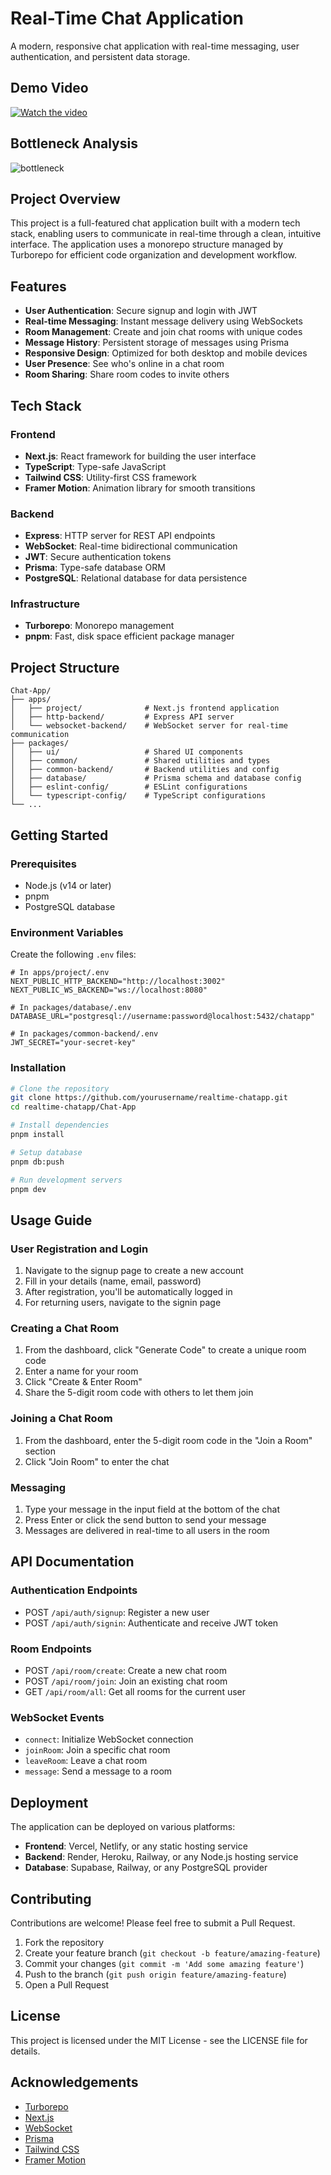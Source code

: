 # Real-Time Chat Application

A modern, responsive chat application with real-time messaging, user authentication, and persistent data storage.

## Demo Video
[![Watch the video](https://img.youtube.com/vi/uW6bc6scixM/0.jpg)](https://www.youtube.com/watch?v=uW6bc6scixM)

## Bottleneck Analysis
![bottleneck](https://github.com/user-attachments/assets/5779f2be-2014-4541-be0c-0c622b5d4a3c)

## Project Overview

This project is a full-featured chat application built with a modern tech stack, enabling users to communicate in real-time through a clean, intuitive interface. The application uses a monorepo structure managed by Turborepo for efficient code organization and development workflow.

## Features

- **User Authentication**: Secure signup and login with JWT
- **Real-time Messaging**: Instant message delivery using WebSockets
- **Room Management**: Create and join chat rooms with unique codes
- **Message History**: Persistent storage of messages using Prisma
- **Responsive Design**: Optimized for both desktop and mobile devices
- **User Presence**: See who's online in a chat room
- **Room Sharing**: Share room codes to invite others

## Tech Stack

### Frontend
- **Next.js**: React framework for building the user interface
- **TypeScript**: Type-safe JavaScript
- **Tailwind CSS**: Utility-first CSS framework
- **Framer Motion**: Animation library for smooth transitions

### Backend
- **Express**: HTTP server for REST API endpoints
- **WebSocket**: Real-time bidirectional communication
- **JWT**: Secure authentication tokens
- **Prisma**: Type-safe database ORM
- **PostgreSQL**: Relational database for data persistence

### Infrastructure
- **Turborepo**: Monorepo management
- **pnpm**: Fast, disk space efficient package manager

## Project Structure

```
Chat-App/
├── apps/
│   ├── project/              # Next.js frontend application
│   ├── http-backend/         # Express API server
│   └── websocket-backend/    # WebSocket server for real-time communication
├── packages/
│   ├── ui/                   # Shared UI components
│   ├── common/               # Shared utilities and types
│   ├── common-backend/       # Backend utilities and config
│   ├── database/             # Prisma schema and database config
│   ├── eslint-config/        # ESLint configurations
│   └── typescript-config/    # TypeScript configurations
└── ...
```

## Getting Started

### Prerequisites

- Node.js (v14 or later)
- pnpm
- PostgreSQL database

### Environment Variables

Create the following `.env` files:

```
# In apps/project/.env
NEXT_PUBLIC_HTTP_BACKEND="http://localhost:3002"
NEXT_PUBLIC_WS_BACKEND="ws://localhost:8080"

# In packages/database/.env
DATABASE_URL="postgresql://username:password@localhost:5432/chatapp"

# In packages/common-backend/.env
JWT_SECRET="your-secret-key"
```

### Installation

```bash
# Clone the repository
git clone https://github.com/yourusername/realtime-chatapp.git
cd realtime-chatapp/Chat-App

# Install dependencies
pnpm install

# Setup database
pnpm db:push

# Run development servers
pnpm dev
```

## Usage Guide

### User Registration and Login
1. Navigate to the signup page to create a new account
2. Fill in your details (name, email, password)
3. After registration, you'll be automatically logged in
4. For returning users, navigate to the signin page

### Creating a Chat Room
1. From the dashboard, click "Generate Code" to create a unique room code
2. Enter a name for your room
3. Click "Create & Enter Room"
4. Share the 5-digit room code with others to let them join

### Joining a Chat Room
1. From the dashboard, enter the 5-digit room code in the "Join a Room" section
2. Click "Join Room" to enter the chat

### Messaging
1. Type your message in the input field at the bottom of the chat
2. Press Enter or click the send button to send your message
3. Messages are delivered in real-time to all users in the room

## API Documentation

### Authentication Endpoints
- POST `/api/auth/signup`: Register a new user
- POST `/api/auth/signin`: Authenticate and receive JWT token

### Room Endpoints
- POST `/api/room/create`: Create a new chat room
- POST `/api/room/join`: Join an existing chat room
- GET `/api/room/all`: Get all rooms for the current user

### WebSocket Events
- `connect`: Initialize WebSocket connection
- `joinRoom`: Join a specific chat room
- `leaveRoom`: Leave a chat room
- `message`: Send a message to a room

## Deployment

The application can be deployed on various platforms:

- **Frontend**: Vercel, Netlify, or any static hosting service
- **Backend**: Render, Heroku, Railway, or any Node.js hosting service
- **Database**: Supabase, Railway, or any PostgreSQL provider

## Contributing

Contributions are welcome! Please feel free to submit a Pull Request.

1. Fork the repository
2. Create your feature branch (`git checkout -b feature/amazing-feature`)
3. Commit your changes (`git commit -m 'Add some amazing feature'`)
4. Push to the branch (`git push origin feature/amazing-feature`)
5. Open a Pull Request

## License

This project is licensed under the MIT License - see the LICENSE file for details.

## Acknowledgements

- [Turborepo](https://turbo.build/repo)
- [Next.js](https://nextjs.org/)
- [WebSocket](https://github.com/websockets/ws)
- [Prisma](https://www.prisma.io/)
- [Tailwind CSS](https://tailwindcss.com/)
- [Framer Motion](https://www.framer.com/motion/)

